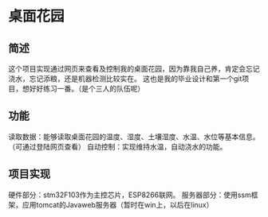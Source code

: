# 桌面花园
## 简述
这个项目实现通过网页来查看及控制我的桌面花园，因为靠我自己养，肯定会忘记浇水，忘记添粮，还是机器检测比较实在。
这也是我的毕业设计和第一个git项目，想好好练习一番。（是个三人的队伍呢）
## 功能
读取数据：能够读取桌面花园的温度、湿度、土壤湿度、水温、水位等基本信息。（可通过登陆网页查看）
自动控制：实现维持水温，自动浇水的功能。
## 项目实现
硬件部分：stm32F103作为主控芯片，ESP8266联网。
服务器部分：使用ssm框架，应用tomcat的Javaweb服务器（暂时在win上，以后在linux）
